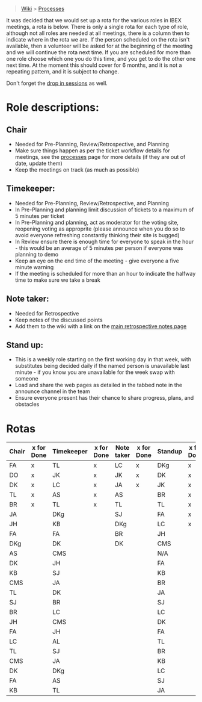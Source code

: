 > [Wiki](Home) > [Processes](Processes)

It was decided that we would set up a rota for the various roles in IBEX meetings, a rota is below. There is only a single rota for each type of role, although not all roles are needed at all meetings, there is a column then to indicate where in the rota we are. If the person scheduled on the rota isn't available, then a volunteer will be asked for at the beginning of the meeting and we will continue the rota next time. If you are scheduled for more than one role choose which one you do this time, and you get to do the other one next time. At the moment this should cover for 6 months, and it is not a repeating pattern, and it is subject to change.

Don't forget the [drop in sessions](https://github.com/ISISComputingGroup/IBEX/wiki/Instrument-Control-Drop-in-Session) as well.

# Role descriptions:
## Chair 
* Needed for Pre-Planning, Review/Retrospective, and Planning
* Make sure things happen as per the ticket workflow details for meetings, see the [processes](Processes) page for more details (if they are out of date, update them)
* Keep the meetings on track (as much as possible)

## Timekeeper:
* Needed for Pre-Planning, Review/Retrospective, and Planning
* In Pre-Planning and planning limit discussion of tickets to a maximum of 5 minutes per ticket
* In Pre-Planning and planning, act as moderator for the voting site, reopening voting as approprite (please announce when you do so to avoid everyone refreshing constantly thinking their site is bugged)
* In Review ensure there is enough time for everyone to speak in the hour - this would be an average of 5 minutes per person if everyone was planning to demo
* Keep an eye on the end time of the meeting - give everyone a five minute warning
* If the meeting is scheduled for more than an hour to indicate the halfway time to make sure we take a break

## Note taker:
* Needed for Retrospective
* Keep notes of the discussed points
* Add them to the wiki with a link on the [main retrospective notes page](Retrospective-Notes)

## Stand up:
* This is a weekly role starting on the first working day in that week, with substitutes being decided daily if the named person is unavailable last minute - if you know you are unavailable for the week swap with someone
* Load and share the web pages as detailed in the tabbed note in the announce channel in the team
* Ensure everyone present has their chance to share progress, plans, and obstacles

# Rotas

| Chair | x for Done | Timekeeper | x for Done | Note taker | x for Done |Standup | x for Done |
| --- | --- | --- | --- | --- | --- |--- | --- |
| FA | x | TL | x | LC | x |DKg | x |
| DO | x | JK | x | JK | x |DK | x |
| DK | x | LC | x | JA | x |JK | x |
| TL | x | AS | x | AS |  |BR | x |
| BR | x | TL | x | TL |  |TL | x |
| JA |  | DKg |  | SJ |  |FA | x |
| JH |  | KB |  | DKg |  |LC | x |
| FA |  | FA |  | BR |  |JH |  |
| DKg |  | DK |  | DK |  |CMS |  |
| AS |  | CMS |  |  |  |N/A |  |
| DK |  | JH |  |  |  |FA |  |
| KB |  | SJ |  |  |  |KB |  |
| CMS |  | JA |  |  |  |BR |  |
| TL |  | DK |  |  |  |JA |  |
| SJ |  | BR |  |  |  |SJ |  |
| BR |  | LC |  |  |  |LC |  |
| JH |  | CMS |  |  |  |DK |  |
| FA |  | JH |  |  |  |FA |  |
| LC |  | AL |  |  |  |TL |  |
| TL |  | SJ |  |  |  |BR |  |
| CMS |  | JA |  |  |  |KB |  |
| DK |  | DKg |  |  |  |LC |  |
| FA |  | AS |  |  |  |SJ |  |
| KB |  | TL |  |  |  |JA |  |
